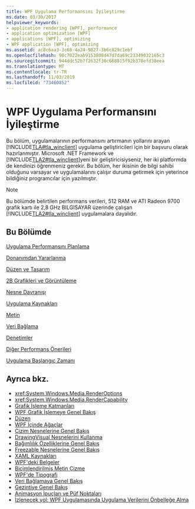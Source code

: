 ```yaml
---
title: WPF Uygulama Performansını İyileştirme
ms.date: 03/30/2017
helpviewer_keywords:
- application rendering [WPF], performance
- application optimization [WPF]
- applications [WPF], optimizing
- WPF application [WPF], optimizing
ms.assetid: ac8c6aa3-3c68-4a24-9827-3b6c829c1ebf
ms.openlocfilehash: 98c7022eab9153808d47d7da69c23349032165c3
ms.sourcegitcommit: 944ddc52b7f2632f30c668815f92b378efd38eea
ms.translationtype: MT
ms.contentlocale: tr-TR
ms.lasthandoff: 11/03/2019
ms.locfileid: "73460852"
---
```

# <a name="optimizing-wpf-application-performance"></a>WPF Uygulama Performansını İyileştirme
Bu bölüm, uygulamalarının performansını artırmanın yollarını arayan [!INCLUDE[TLA#tla_winclient](../../../../includes/tlasharptla-winclient-md.md)] uygulama geliştiricileri için bir başvuru olarak hazırlanmıştır. Microsoft .NET Framework ve [!INCLUDE[TLA2#tla_winclient](../../../../includes/tla2sharptla-winclient-md.md)]yeni bir geliştiricisiyseniz, her iki platformda de kendinizi öğrenmeniz gerekir. Bu bölüm, her ikisinin de bilgi sahibi olduğunu varsayar ve uygulamalarını çalışır duruma getirmek için yeterince bildiğiniz programcılar için yazılmıştır.  
  
> [!NOTE]
> Bu bölümde belirtilen performans verileri, 512 RAM ve ATI Radeon 9700 grafik kartı ile 2,8 GHz BILGISAYAR üzerinde çalışan [!INCLUDE[TLA2#tla_winclient](../../../../includes/tla2sharptla-winclient-md.md)] uygulamalara dayalıdır.  
  
## <a name="in-this-section"></a>Bu Bölümde  
 [Uygulama Performansını Planlama](planning-for-application-performance.md)  
  
 [Donanımdan Yararlanma](optimizing-performance-taking-advantage-of-hardware.md)  
  
 [Düzen ve Tasarım](optimizing-performance-layout-and-design.md)  
  
 [2B Grafikleri ve Görüntüleme](optimizing-performance-2d-graphics-and-imaging.md)  
  
 [Nesne Davranışı](optimizing-performance-object-behavior.md)  
  
 [Uygulama Kaynakları](optimizing-performance-application-resources.md)  
  
 [Metin](optimizing-performance-text.md)  
  
 [Veri Bağlama](optimizing-performance-data-binding.md)  
  
 [Denetimler](optimizing-performance-controls.md)  
  
 [Diğer Performans Önerileri](optimizing-performance-other-recommendations.md)  
  
 [Uygulama Başlangıç Zamanı](application-startup-time.md)  
  
## <a name="see-also"></a>Ayrıca bkz.

- <xref:System.Windows.Media.RenderOptions>
- <xref:System.Windows.Media.RenderCapability>
- [Grafik İşleme Katmanları](graphics-rendering-tiers.md)
- [WPF Grafik İşlemeye Genel Bakış](../graphics-multimedia/wpf-graphics-rendering-overview.md)
- [Düzen](layout.md)
- [WPF İçinde Ağaçlar](trees-in-wpf.md)
- [Çizim Nesnelerine Genel Bakış](../graphics-multimedia/drawing-objects-overview.md)
- [DrawingVisual Nesnelerini Kullanma](../graphics-multimedia/using-drawingvisual-objects.md)
- [Bağımlılık Özelliklerine Genel Bakış](dependency-properties-overview.md)
- [Freezable Nesnelerine Genel Bakış](freezable-objects-overview.md)
- [XAML Kaynakları](xaml-resources.md)
- [WPF'deki Belgeler](documents-in-wpf.md)
- [Biçimlendirilmiş Metin Çizme](drawing-formatted-text.md)
- [WPF'de Tipografi](typography-in-wpf.md)
- [Veri Bağlamaya Genel Bakış](../../../desktop-wpf/data/data-binding-overview.md)
- [Gezintiye Genel Bakış](../app-development/navigation-overview.md)
- [Animasyon İpuçları ve Püf Noktaları](../graphics-multimedia/animation-tips-and-tricks.md)
- [İzlenecek yol: WPF Uygulamasında Uygulama Verilerini Önbelleğe Alma](walkthrough-caching-application-data-in-a-wpf-application.md)

